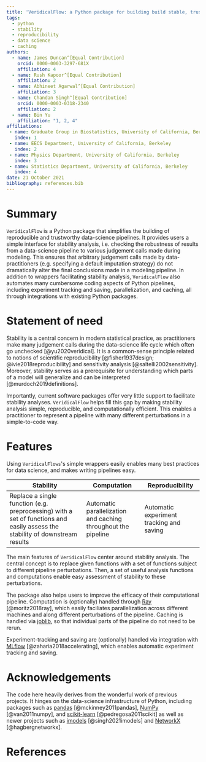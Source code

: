 ```yaml
---
title: 'VeridicalFlow: a Python package for building build stable, trustworthy data-science pipelines'
tags:
  - python
  - stability
  - reproducibility
  - data science
  - caching
authors:
  - name: James Duncan^[Equal Contribution]
    orcid: 0000-0003-3297-681X
    affiliation: 4
  - name: Rush Kapoor^[Equal Contribution]
    affiliation: 2
  - name: Abhineet Agarwal^[Equal Contribution]
    affiliation: 3
  - name: Chandan Singh^[Equal Contribution]
    orcid: 0000-0003-0318-2340
    affiliation: 2
  - name: Bin Yu
    affiliation: "1, 2, 4"
affiliations:
 - name: Graduate Group in Biostatistics, University of California, Berkeley
   index: 1
 - name: EECS Department, University of California, Berkeley
   index: 2
 - name: Physics Department, University of California, Berkeley
   index: 3
 - name: Statistics Department, University of California, Berkeley
   index: 4
date: 21 October 2021
bibliography: references.bib
---
```


# Summary

`VeridicalFlow` is a Python package that simplifies the building of reproducible and trustworthy data-science pipelines.
It provides users a simple interface for stability analysis, i.e. checking the robustness of results from a data-science pipeline to various judgement calls made during modeling.
This ensures that arbitrary judgement calls made by data-practitioners (e.g. specifying a default imputation strategy) do not dramatically alter the final conclusions made in a modeling pipeline.
In addition to wrappers facilitating stability analysis, `VeridicalFlow` also automates many cumbersome coding aspects of Python pipelines, including experiment tracking and saving, parallelization, and caching, all through integrations with existing Python packages.

# Statement of need

Stability is a central concern in modern statistical practice, as practitioners make many judgement calls during the data-science life cycle which often go unchecked [@yu2020veridical].  It is a common-sense principle related to notions of scientific reproducibility [@fisher1937design; @ivie2018reproducibility] and sensitivity analysis [@saltelli2002sensitivity]. Moreover, stability serves as a prerequisite for understanding which parts of a model will generalize and can be interpreted [@murdoch2019definitions].

Importantly, current software packages offer very little support to facilitate stability analyses. `VeridicalFlow` helps fill this gap by making stability analysis simple, reproducible, and computationally efficient. This enables a practitioner to represent a pipeline with many different perturbations in a simple-to-code way. 

# Features

Using `VeridicalFlows`'s simple wrappers easily enables many best practices for data science, and makes writing pipelines easy.

| Stability                                                    | Computation                                                  | Reproducibility                          |
| ------------------------------------------------------------ | ------------------------------------------------------------ | ---------------------------------------- |
| Replace a single function (e.g. preprocessing) with a set of functions and easily assess the stability of downstream results | Automatic parallelization and caching throughout the pipeline | Automatic experiment tracking and saving |



The main features of `VeridicalFlow` center around stability analysis. The central concept is to replace given functions with a set of functions subject to different pipeline perturbations. Then, a set of useful analysis functions and computations enable easy assessment of stability to these perturbations.

The package also helps users to improve the efficacy of their computational pipeline. Computation is (optionally) handled through [Ray](https://www.ray.io/) [@moritz2018ray], which easily faciliates parallelization across different machines and along different perturbations of the pipeline. Caching is handled via [joblib](https://joblib.readthedocs.io/en/latest/), so that individual parts of the pipeline do not need to be rerun.

Experiment-tracking and saving are (optionally) handled via integration with [MLflow](https://mlflow.org/) [@zaharia2018accelerating], which enables automatic experiment tracking and saving.

# Acknowledgements

The code here heavily derives from the wonderful work of previous projects. It hinges on the data-science infrastructure of Python, including packages such as [pandas](https://pandas.pydata.org/) [@mckinney2011pandas], [NumPy](https://numpy.org/) [@van2011numpy], and [scikit-learn](https://scikit-learn.org/) [@pedregosa2011scikit] as well as newer projects such as [imodels](https://github.com/csinva/imodels) [@singh2021imodels] and [NetworkX](https://networkx.org/) [@hagbergnetworkx].

# References
